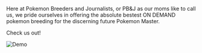 Here at Pokemon Breeders and Journalists, or PB&J as our moms like to call us, we pride ourselves in offering the absolute bestest ON DEMAND pokemon
breeding for the discerning future Pokemon Master.

Check us out!

 ![ Demo ](video-to-gif-converter.gif)